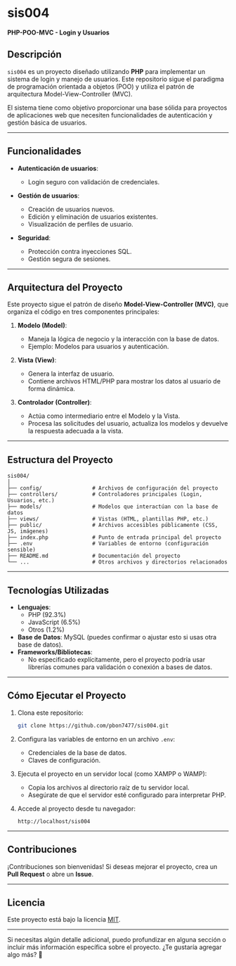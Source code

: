 # sis004

**PHP-POO-MVC - Login y Usuarios**

## Descripción

`sis004` es un proyecto diseñado utilizando **PHP** para implementar un sistema de login y manejo de usuarios. Este repositorio sigue el paradigma de programación orientada a objetos (POO) y utiliza el patrón de arquitectura Model-View-Controller (MVC). 

El sistema tiene como objetivo proporcionar una base sólida para proyectos de aplicaciones web que necesiten funcionalidades de autenticación y gestión básica de usuarios.

---

## Funcionalidades

- **Autenticación de usuarios**:
  - Login seguro con validación de credenciales. 
  
- **Gestión de usuarios**:
  - Creación de usuarios nuevos.
  - Edición y eliminación de usuarios existentes.
  - Visualización de perfiles de usuario.

- **Seguridad**:
  - Protección contra inyecciones SQL.
  - Gestión segura de sesiones.

---

## Arquitectura del Proyecto

Este proyecto sigue el patrón de diseño **Model-View-Controller (MVC)**, que organiza el código en tres componentes principales:

1. **Modelo (Model)**:
   - Maneja la lógica de negocio y la interacción con la base de datos.
   - Ejemplo: Modelos para usuarios y autenticación.

2. **Vista (View)**:
   - Genera la interfaz de usuario.
   - Contiene archivos HTML/PHP para mostrar los datos al usuario de forma dinámica.

3. **Controlador (Controller)**:
   - Actúa como intermediario entre el Modelo y la Vista.
   - Procesa las solicitudes del usuario, actualiza los modelos y devuelve la respuesta adecuada a la vista.

---

## Estructura del Proyecto

```plaintext
sis004/
│
├── config/                # Archivos de configuración del proyecto
├── controllers/           # Controladores principales (Login, Usuarios, etc.)
├── models/                # Modelos que interactúan con la base de datos
├── views/                 # Vistas (HTML, plantillas PHP, etc.)
├── public/                # Archivos accesibles públicamente (CSS, JS, imágenes)
├── index.php              # Punto de entrada principal del proyecto
├── .env                   # Variables de entorno (configuración sensible)
├── README.md              # Documentación del proyecto
└── ...                    # Otros archivos y directorios relacionados
```

---

## Tecnologías Utilizadas

- **Lenguajes**: 
  - PHP (92.3%)
  - JavaScript (6.5%)
  - Otros (1.2%)
- **Base de Datos**: MySQL (puedes confirmar o ajustar esto si usas otra base de datos).
- **Frameworks/Bibliotecas**: 
  - No especificado explícitamente, pero el proyecto podría usar librerías comunes para validación o conexión a bases de datos.

---

## Cómo Ejecutar el Proyecto

1. Clona este repositorio:
   ```bash
   git clone https://github.com/pbon7477/sis004.git
   ```

2. Configura las variables de entorno en un archivo `.env`:
   - Credenciales de la base de datos.
   - Claves de configuración.

3. Ejecuta el proyecto en un servidor local (como XAMPP o WAMP):
   - Copia los archivos al directorio raíz de tu servidor local.
   - Asegúrate de que el servidor esté configurado para interpretar PHP.

4. Accede al proyecto desde tu navegador:
   ```
   http://localhost/sis004
   ```

---

## Contribuciones

¡Contribuciones son bienvenidas! Si deseas mejorar el proyecto, crea un **Pull Request** o abre un **Issue**.

---

## Licencia

Este proyecto está bajo la licencia [MIT](LICENSE).

---

Si necesitas algún detalle adicional, puedo profundizar en alguna sección o incluir más información específica sobre el proyecto. ¿Te gustaría agregar algo más? 🚀

